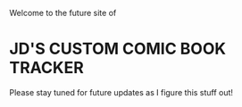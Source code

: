 Welcome to the future site of
# JD'S CUSTOM COMIC BOOK TRACKER
 
 
Please stay tuned for future updates as I figure this stuff out!
 
 
  
   
    
     
      
       
        
         
         
